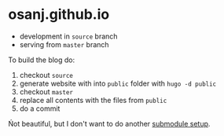 # osanj.github.io

* development in `source` branch
* serving from `master` branch

To build the blog do:
1. checkout `source`
2. generate website with into `public` folder with `hugo -d public`
3. checkout `master`
4. replace all contents with the files from `public`
5. do a commit

Ńot beautiful, but I don't want to do another [submodule setup](https://gohugo.io/hosting-and-deployment/hosting-on-github/#github-user-or-organization-pages).
